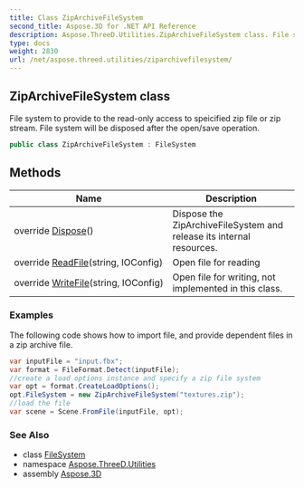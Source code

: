 ```yaml
---
title: Class ZipArchiveFileSystem
second_title: Aspose.3D for .NET API Reference
description: Aspose.ThreeD.Utilities.ZipArchiveFileSystem class. File system to provide to the readonly access to speicified zip file or zip stream. File system will be disposed after the open/save operation
type: docs
weight: 2830
url: /net/aspose.threed.utilities/ziparchivefilesystem/
---
```

## ZipArchiveFileSystem class

File system to provide to the read-only access to speicified zip file or zip stream. File system will be disposed after the open/save operation.

```csharp
public class ZipArchiveFileSystem : FileSystem
```

## Methods

| Name | Description |
| --- | --- |
| override [Dispose](../../aspose.threed.utilities/ziparchivefilesystem/dispose/)() | Dispose the ZipArchiveFileSystem and release its internal resources. |
| override [ReadFile](../../aspose.threed.utilities/ziparchivefilesystem/readfile/)(string, IOConfig) | Open file for reading |
| override [WriteFile](../../aspose.threed.utilities/ziparchivefilesystem/writefile/)(string, IOConfig) | Open file for writing, not implemented in this class. |

### Examples

The following code shows how to import file, and provide dependent files in a zip archive file.

```csharp
var inputFile = "input.fbx";
var format = FileFormat.Detect(inputFile);
//create a load options instance and specify a zip file system
var opt = format.CreateLoadOptions();
opt.FileSystem = new ZipArchiveFileSystem("textures.zip");
//load the file
var scene = Scene.FromFile(inputFile, opt);
```

### See Also

* class [FileSystem](../filesystem/)
* namespace [Aspose.ThreeD.Utilities](../../aspose.threed.utilities/)
* assembly [Aspose.3D](../../)


